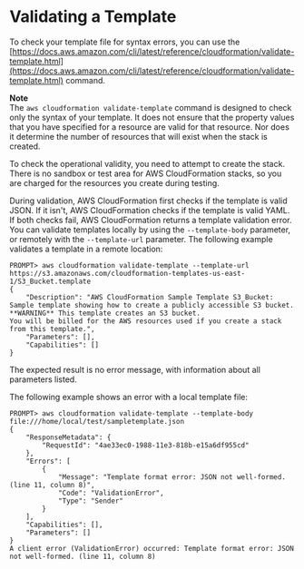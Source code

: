 # Validating a Template<a name="using-cfn-validate-template"></a>

To check your template file for syntax errors, you can use the [https://docs.aws.amazon.com/cli/latest/reference/cloudformation/validate-template.html](https://docs.aws.amazon.com/cli/latest/reference/cloudformation/validate-template.html) command\.

**Note**  
The `aws cloudformation validate-template` command is designed to check only the syntax of your template\. It does not ensure that the property values that you have specified for a resource are valid for that resource\. Nor does it determine the number of resources that will exist when the stack is created\.

To check the operational validity, you need to attempt to create the stack\. There is no sandbox or test area for AWS CloudFormation stacks, so you are charged for the resources you create during testing\.

During validation, AWS CloudFormation first checks if the template is valid JSON\. If it isn't, AWS CloudFormation checks if the template is valid YAML\. If both checks fail, AWS CloudFormation returns a template validation error\. You can validate templates locally by using the `--template-body` parameter, or remotely with the `--template-url` parameter\. The following example validates a template in a remote location:

```
PROMPT> aws cloudformation validate-template --template-url https://s3.amazonaws.com/cloudformation-templates-us-east-1/S3_Bucket.template
{
    "Description": "AWS CloudFormation Sample Template S3_Bucket: Sample template showing how to create a publicly accessible S3 bucket. **WARNING** This template creates an S3 bucket.
You will be billed for the AWS resources used if you create a stack from this template.",
    "Parameters": [],
    "Capabilities": []
}
```

The expected result is no error message, with information about all parameters listed\.

The following example shows an error with a local template file:

```
PROMPT> aws cloudformation validate-template --template-body file:///home/local/test/sampletemplate.json
{
    "ResponseMetadata": {
        "RequestId": "4ae33ec0-1988-11e3-818b-e15a6df955cd"
    },
    "Errors": [
        {
            "Message": "Template format error: JSON not well-formed. (line 11, column 8)",
            "Code": "ValidationError",
            "Type": "Sender"
        }
    ],
    "Capabilities": [],
    "Parameters": []
}
A client error (ValidationError) occurred: Template format error: JSON not well-formed. (line 11, column 8)
```